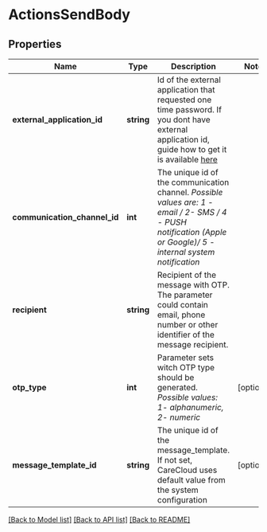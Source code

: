 # ActionsSendBody

## Properties
Name | Type | Description | Notes
------------ | ------------- | ------------- | -------------
**external_application_id** | **string** | Id of the external application that requested one time password. If you dont have external application id, guide how to get it is available [here](#section/Authentication) | 
**communication_channel_id** | **int** | The unique id of the communication channel. *Possible values are: 1 - email / 2- SMS / 4 - PUSH notification (Apple or Google)/ 5 - internal system notification* | 
**recipient** | **string** | Recipient of the message with OTP. The parameter could contain email, phone number or other identifier of the message recipient. | 
**otp_type** | **int** | Parameter sets witch OTP type should be generated. *Possible values: 1- alphanumeric, 2- numeric* | [optional] 
**message_template_id** | **string** | The unique id of the message_template. If not set, CareCloud uses default value from the system configuration | [optional] 

[[Back to Model list]](../../README.md#documentation-for-models) [[Back to API list]](../../README.md#documentation-for-api-endpoints) [[Back to README]](../../README.md)

